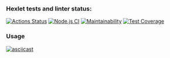 ### Hexlet tests and linter status:
[![Actions Status](https://github.com/Salamdi/backend-project-lvl3/workflows/hexlet-check/badge.svg)](https://github.com/Salamdi/backend-project-lvl3/actions)
[![Node.js CI](https://github.com/Salamdi/backend-project-lvl3/workflows/Node.js%20CI/badge.svg)](https://github.com/Salamdi/backend-project-lvl3/actions/workflows/nodejs.yml)
[![Maintainability](https://api.codeclimate.com/v1/badges/40e5f653cde8e62abe2e/maintainability)](https://codeclimate.com/github/Salamdi/backend-project-lvl3/maintainability)
[![Test Coverage](https://api.codeclimate.com/v1/badges/40e5f653cde8e62abe2e/test_coverage)](https://codeclimate.com/github/Salamdi/backend-project-lvl3/test_coverage)

### Usage
[![asciicast](https://asciinema.org/a/nkHrsyAEqohyKCJ4JBmpP8I80.svg)](https://asciinema.org/a/nkHrsyAEqohyKCJ4JBmpP8I80)